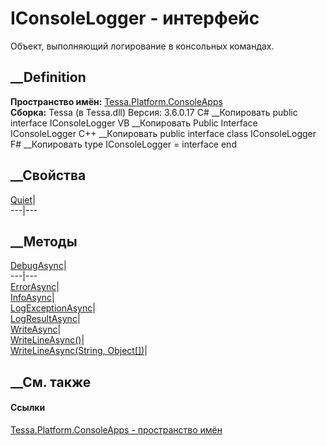 # IConsoleLogger - интерфейс
Объект, выполняющий логирование в консольных командах.
## __Definition
 **Пространство имён:**
[Tessa.Platform.ConsoleApps](N_Tessa_Platform_ConsoleApps.htm)  
 **Сборка:** Tessa (в Tessa.dll) Версия: 3.6.0.17
C# __Копировать
     public interface IConsoleLogger
VB __Копировать
     Public Interface IConsoleLogger
C++ __Копировать
     public interface class IConsoleLogger
F# __Копировать
     type IConsoleLogger = interface end
##  __Свойства
[Quiet](P_Tessa_Platform_ConsoleApps_IConsoleLogger_Quiet.htm)|  
---|---  
## __Методы
[DebugAsync](M_Tessa_Platform_ConsoleApps_IConsoleLogger_DebugAsync.htm)|  
---|---  
[ErrorAsync](M_Tessa_Platform_ConsoleApps_IConsoleLogger_ErrorAsync.htm)|  
[InfoAsync](M_Tessa_Platform_ConsoleApps_IConsoleLogger_InfoAsync.htm)|  
[LogExceptionAsync](M_Tessa_Platform_ConsoleApps_IConsoleLogger_LogExceptionAsync.htm)|  
[LogResultAsync](M_Tessa_Platform_ConsoleApps_IConsoleLogger_LogResultAsync.htm)|  
[WriteAsync](M_Tessa_Platform_ConsoleApps_IConsoleLogger_WriteAsync.htm)|  
[WriteLineAsync()](M_Tessa_Platform_ConsoleApps_IConsoleLogger_WriteLineAsync.htm)|  
[WriteLineAsync(String,
Object[])](M_Tessa_Platform_ConsoleApps_IConsoleLogger_WriteLineAsync_1.htm)|  
## __См. также
#### Ссылки
[Tessa.Platform.ConsoleApps - пространство
имён](N_Tessa_Platform_ConsoleApps.htm)
